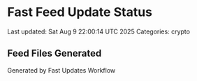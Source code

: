 # Fast Feed Update Status
Last updated: Sat Aug  9 22:00:14 UTC 2025
Categories: crypto

## Feed Files Generated

Generated by Fast Updates Workflow
